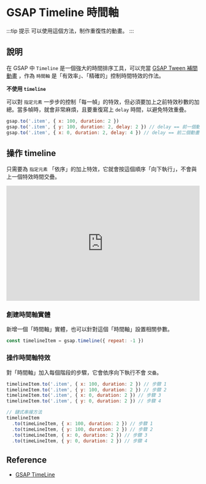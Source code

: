 # GSAP Timeline 時間軸

:::tip 提示
可以使用這個方法，制作重復性的動畫。
:::

## 說明

在 GSAP 中 `Timeline` 是一個強大的時間排序工具，可以充當 [GSAP Tween 補間動畫] ，作為 `時間軸` 是「有效率」、「精確的」控制時間特效的作法。

**不使用 `timeline`**

可以對 `指定元素` 一步步的控制「每一幀」的特效，但必須要加上之前特效秒數的加總。當多幀時，就會非常麻煩，且要重復寫上 `delay` 時間，以避免特效重疊。

```js
gsap.to('.item', { x: 100, duration: 2 })
gsap.to('.item', { y: 100, duration: 2, delay: 2 }) // delay == 前一個動畫的秒數
gsap.to('.item', { x: 0, duration: 2, delay: 4 }) // delay == 前二個動畫的秒數加總
```

## 操作 timeline

只需要為 `指定元素` 「依序」的加上特效，它就會按這個順序「向下執行」，不會與上一個特效時間交疊。

<iframe height="300" style="width: 100%;" scrolling="no" title="GSAP Timeline 時間軸" src="https://codepen.io/naiky/embed/MWXrZRN?default-tab=result" frameborder="no" loading="lazy" allowtransparency="true" allowfullscreen="true">
  See the Pen <a href="https://codepen.io/naiky/pen/MWXrZRN">
  GSAP Timeline 時間軸</a> by Naiky (<a href="https://codepen.io/naiky">@naiky</a>)
  on <a href="https://codepen.io">CodePen</a>.
</iframe>

### 創建時間軸實體

新增一個「時間軸」實體，也可以針對這個「時間軸」設置相關參數。

```js
const timelineItem = gsap.timeline({ repeat: -1 })
```

### 操作時間軸特效

對「時間軸」加入每個階段的步驟，它會依序向下執行不會 `交疊`。

```js
timelineItem.to('.item', { x: 100, duration: 2 }) // 步驟 1
timelineItem.to('.item', { y: 100, duration: 2 }) // 步驟 2
timelineItem.to('.item', { x: 0, duration: 2 }) // 步驟 3
timelineItem.to('.item', { y: 0, duration: 2 }) // 步驟 4

// 鏈式串接方法
timelineItem
  .to(timeLineItem, { x: 100, duration: 2 }) // 步驟 1
  .to(timeLineItem, { y: 100, duration: 2 }) // 步驟 2
  .to(timeLineItem, { x: 0, duration: 2 }) // 步驟 3
  .to(timeLineItem, { y: 0, duration: 2 }) // 步驟 4
```

## Reference

[gsap tween 補間動畫]: /Javascript/gsap-tween

- [GSAP TimeLine](https://greensock.com/docs/v3/GSAP/Timeline)
